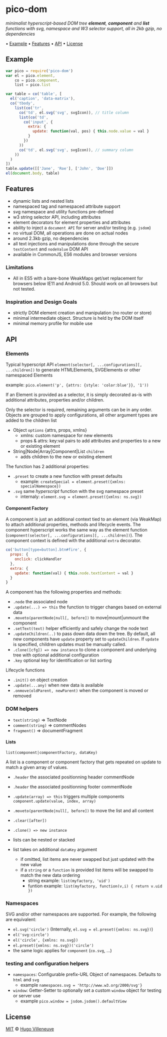 <!-- markdownlint-disable MD004 MD007 MD010 MD012 MD041 MD022 MD024 MD032 -->

# pico-dom

*minimalist hyperscript-based DOM tree **element**, **component** and **list** functions with svg, namespace and W3 selector support, all in 2kb gzip, no dependencies*

• [Example](#example) • [Features](#features) • [API](#api) • [License](#license)

## Example

```javascript
var pico = require('pico-dom')
var el = pico.element,
    co = pico.component,
    list = pico.list

var table = co('table', [
  el('caption', 'data-matrix'),
  co('tbody',
    list(co('tr',
      co('td', el.svg('svg', svgIcon)), // title column
      list(co('td',
        co('input', {
          extra: {
            update: function(val, pos) { this.node.value = val }
          }
        })
      ))
      co('td', el.svg('svg', svgIcon)), // summary column
    ))
  )
])
table.update([['Jane', 'Roe'], ['John', 'Doe']])
el(document.body, table)
```

## Features

* dynamic lists and nested lists
* namespaced tag and namespaced attribute support
* svg namespace and utility functions pre-defined
* w3 string selector API, including attributes
* element decorators for element properties and attributes
* ability to inject a `document API` for server and/or testing (e.g. `jsdom`)
* no virtual DOM, all operations are done on actual nodes
* around 2.3kb gzip, no dependencies
* all text injections and manipulations done through the secure `textContent` and `nodeValue` DOM API
* available in CommonJS, ES6 modules and browser versions

### Limitations

* All in ES5 with a bare-bone WeakMaps get/set replacement for browsers below IE11 and Android 5.0. Should work on all browsers but not tested.

### Inspiration and Design Goals

* strictly DOM element creation and manipulation (no router or store)
* minimal intermediate object. Structure is held by the DOM itself
* minimal memory profile for mobile use

## API

### Elements

Typical hyperscript API `element(selector[, ...configurations][, ...children])` to generate HTMLElements, SVGElements or other namespaced Elements

example: `pico.element('p', {attrs: {style: 'color:blue'}}, '1'))`

If an Element is provided as a selector, it is simply decorated as-is with additional attributes, properties and/or children.

Only the selector is required, remaining arguments can be in any order. Objects are grouped to apply configurations, all other argument types are added to the children list
* Object `options` {attrs, props, xmlns}
  * xmlns: custom namespace for new elements
  * props & attrs: key:val pairs to add attributes and properties to a new or existing element
* String|Node|Array|Component|List `children`
  * adds children to the new or existing element

The function has 2 additional properties:
* `.preset` to create a new function with preset defaults
  * example: `createSpecial = element.preset({xmlns: specialNamespace})`
* `.svg` same *hyperscript* function with the svg namespace preset
  * internaly: `element.svg = element.preset({xmlns: ns.svg})`

#### Component Factory

A component is just an additional context tied to an element (via WeakMap) to attach additional properties, methods and lifecycle events. The component hyperscript works the same way as the element function (`component(selector[, ...configurations][, ...children])`). The component context is defined with the additional `extra` decorator.

```javascript
co('button[type=button].btn#fire', {
  props: {
    onclick: clickHandler
  },
  extra: {
    update: function(val) { this.node.textContent = val }
  }
}
```

A component has the following properties and methods:
* `.node` the associated node
* `.update(...) => this` the function to trigger changes based on external data
* `.moveto(parentNode|null[, before])` to move|mount|unmount the component
* `.setText(text)` helper efficiently and safely change the node text
* `.updateChildren(..)` to pass down data down the tree. By default, all new components have `update` property set to `updateChildren`. If `update` is specified, children updates must be manually called.
* `.clone([cfg]) => new instance` to clone a component and underlying tree with optional additional configuration
* `.key` optional key for identification or list sorting

Lifecycle functions
* `.init()` on object creation
* `.update(...any)` when new data is available
* `.onmove(oldParent, newParent)` when the component is moved or removed


### DOM helpers
* `text(string)` => TextNode
* `comment(string)` => commentNodes
* `fragment()` => documentFragment


#### Lists

`list(component|componentFactory, dataKey)`

A list is a component or component factory that gets repeated on update to match a given array of values.

* `.header` the associated positionning header commentNode
* `.header` the associated positionning footer commentNode
* `.update(array) => this` triggers multiple components `component.update(value, index, array)`
* `.moveto(parentNode|null[, before])` to move the list and all content
* `.clear([after])`
* `.clone() => new instance`

* lists can be nested or stacked
* list takes on additional `dataKey` argument
  * if omitted, list items are never swapped but just updated with the new value
  * if a `string` or a `function` is provided list items will be swapped to match the new data ordering
    * string example: `list(myfactory, 'uid')`
    * funtion example: `list(myfactory, function(v,i) { return v.uid })`

### Namespaces

SVG and/or other namespaces are supported. For example, the following are equivalent:

* `el.svg('circle')` (Internally, `el.svg = el.preset({xmlns: ns.svg})`)
* `el('svg:circle')`
* `el('circle', {xmlns: ns.svg})`
* `el.preset({xmlns: ns.svg})('circle')`
* the same logic applies for `component` (`co.svg`, ...)


### testing and configuration helpers
* `namespaces`: Configurable prefix-URL Object of namespaces. Defaults to `html` and `svg`
  * example `namespaces.svg = 'http://www.w3.org/2000/svg'}`
* `window`: Getter-Setter to optionally set a custom `window` object for testing or server use
  * example `pico.window = jsdom.jsdom().defaultView`

## License

[MIT](http://www.opensource.org/licenses/MIT) © [Hugo Villeneuve](https://github.com/hville)
